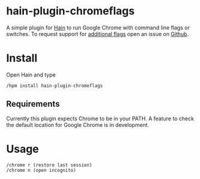 # hain-plugin-chromeflags

A simple plugin for [Hain](https://github.com/appetizermonster/hain) to run Google Chrome with command line flags or switches.
To request support for [additional flags](http://peter.sh/experiments/chromium-command-line-switches) open an issue on [Github](https://github.com/jminjie/hain-plugin-chromeflags).

# Install
Open Hain and type

```
/hpm install hain-plugin-chromeflags
```
## Requirements
Currently this plugin expects Chrome to be in your PATH. A feature to check the default location for Google Chrome is in development.

# Usage
```
/chrome r (restore last session)
/chrome n (open incognito)
```
